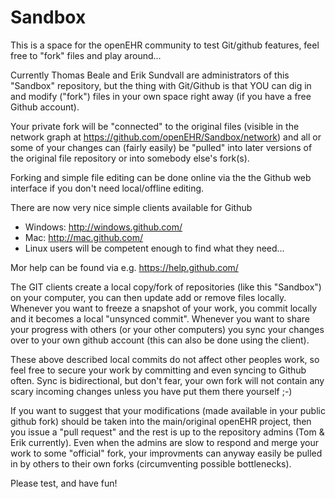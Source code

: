 Sandbox
=======

This is a space for the openEHR community to test Git/github features, feel free to "fork" files and play around...

Currently Thomas Beale and Erik Sundvall are administrators of this "Sandbox" repository, but the thing with 
Git/Github  is that YOU can dig in and modify ("fork") files in your own space right away (if you have a free 
Github account).

Your private fork will be "connected" to the original files (visible in the network graph at
https://github.com/openEHR/Sandbox/network) and all or some of your changes can (fairly easily) 
be "pulled" into later versions of the original file repository or into somebody else's fork(s).

Forking and simple file editing can be done online via the the Github web interface if you don't need 
local/offline editing.

There are now very nice simple clients available for Github
- Windows: http://windows.github.com/
- Mac: http://mac.github.com/
- Linux users will be competent enough to find what they need...

Mor help can be found via e.g. https://help.github.com/

The GIT clients create a local copy/fork of repositories (like this "Sandbox") on your computer, you can then
update add or remove files locally. Whenever you want to freeze a snapshot of your work, you commit locally and
it becomes a local "unsynced commit". Whenever you want to share your progress with others (or your other 
computers) you sync your changes over to your own github account (this can also be done using the client).

These above described local commits do not affect other peoples work, so feel free to secure your work by 
committing and even syncing to Github often. Sync is bidirectional, but don't fear, your own fork will not
contain any scary incoming changes unless you have put them there yourself ;-)

If you want to suggest that your modifications (made available in your public github fork) should be taken into
the main/original openEHR project, then you issue a "pull request" and the rest is up to the repository admins
(Tom & Erik currently). Even when the admins are slow to respond and merge your work to some "official" fork,
your improvments can anyway easily be pulled in by others to their own forks (circumventing possible bottlenecks).

Please test, and have fun!